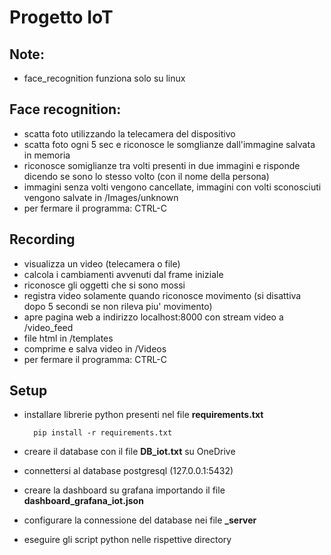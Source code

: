 # Progetto IoT
## Note:
  - face_recognition funziona solo su linux

## Face recognition:
  - scatta foto utilizzando la telecamera del dispositivo
  - scatta foto ogni 5 sec e riconosce le somglianze dall'immagine salvata in memoria
  - riconosce somiglianze tra volti presenti in due immagini e risponde dicendo se sono lo stesso volto (con il nome della persona)
  - immagini senza volti vengono cancellate, immagini con volti sconosciuti vengono salvate in /Images/unknown
  - per fermare il programma: CTRL-C

## Recording
  - visualizza un video (telecamera o file)
  - calcola i cambiamenti avvenuti dal frame iniziale
  - riconosce gli oggetti che si sono mossi
  - registra video solamente quando riconosce movimento (si disattiva dopo 5 secondi se non rileva piu' movimento)
  - apre pagina web a indirizzo localhost:8000 con stream video a /video_feed
  - file html in /templates
  - comprime e salva video in /Videos
  - per fermare il programma: CTRL-C

## Setup
  - installare librerie python presenti nel file **requirements.txt**
    
          pip install -r requirements.txt
  - creare il database con il file **DB_iot.txt** su OneDrive
  - connettersi al database postgresql (127.0.0.1:5432)
  - creare la dashboard su grafana importando il file **dashboard_grafana_iot.json**
  - configurare la connessione del database nei file **_server**
  - eseguire gli script python nelle rispettive directory
